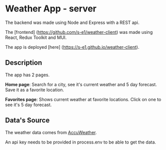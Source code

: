 # Weather App - server

The backend was made using Node and Express with a REST api.

The [frontend] (https://github.com/s-e1/weather-client) was made using React, Redux Toolkit and MUI.

The app is deployed [here] (https://s-e1.github.io/weather-client). 

## Description

The app has 2 pages. 

**Home page**: Search for a city, see it's current weather and 5 day forecast. Save it as a favorite location.

**Favorites page**: Shows current weather at favorite locations. Click on one to see it's 5 day forecast.

## Data's Source

The weather data comes from [AccuWeather](https://developer.accuweather.com/). 

An api key needs to be provided in process.env to be able to get the data.